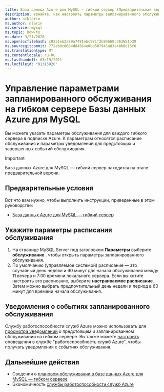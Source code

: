 ```yaml
---
title: База данных Azure для MySQL — гибкий сервер (Предварительная версия) — запланированное обслуживание — портал Azure
description: Узнайте, как настроить параметры запланированного обслуживания для базы данных Azure для сервера MySQL-гибкого по портал Azure.
author: niklarin
ms.author: nlarin
ms.service: mysql
ms.topic: how-to
ms.date: 9/21/2020
ms.openlocfilehash: c8251eb2a89a7481ebc981f2b89668c363651b39
ms.sourcegitcommit: 772eb9c6684dd4864e0ba507945a83e48b8c16f0
ms.translationtype: MT
ms.contentlocale: ru-RU
ms.lasthandoff: 03/19/2021
ms.locfileid: "91315020"
---
```

# <a name="manage-scheduled-maintenance-settings-for-azure-database-for-mysql--flexible-server"></a>Управление параметрами запланированного обслуживания на гибком сервере Базы данных Azure для MySQL
 
Вы можете указать параметры обслуживания для каждого гибкого сервера в подписке Azure. К параметрам относятся расписание обслуживания и параметры уведомлений для предстоящих и завершенных событий обслуживания.

> [!IMPORTANT]
> База данных Azure для MySQL — гибкий сервер находится на этапе предварительной версии.
 
## <a name="prerequisites"></a>Предварительные условия
Вот что вам нужно, чтобы выполнить инструкции, приведенные в этом руководстве:
- [База данных Azure для MySQL — гибкий сервер](quickstart-create-server-portal.md)
 
## <a name="specify-maintenance-schedule-options"></a>Укажите параметры расписания обслуживания
 
1. На странице MySQL Server под заголовком **Параметры** выберите **обслуживание** , чтобы открыть параметры запланированного обслуживания.
2. По умолчанию (управляемое системой) расписание — это случайный день недели и 60 минут для начала обслуживания между 11 вечера и 7:00 времени локального сервера. Если вы хотите настроить это расписание, выберите **настраиваемое расписание**. Затем можно выбрать предпочтительный день недели и период в 60 минут для времени начала обслуживания.
 
## <a name="notifications-about-scheduled-maintenance-events"></a>Уведомления о событиях запланированного обслуживания
 
Службу работоспособности служб Azure можно использовать для [просмотра уведомлений](../../service-health/service-notifications.md) о предстоящем и запланированном обслуживании на гибком сервере. Вы также можете [настроить](../../service-health/resource-health-alert-monitor-guide.md) оповещения в службе "работоспособность служб Azure", чтобы получать уведомления о событиях обслуживания.
 
## <a name="next-steps"></a>Дальнейшие действия  
 
* Сведения о [плановом обслуживании в базе данных Azure для MySQL — гибком сервере](concepts-maintenance.md)
* Экономичность [службы работоспособности служб Azure](../../service-health/overview.md)
